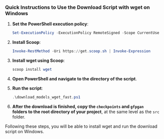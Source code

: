 ### Quick Instructions to Use the Download Script with wget on Windows

1. **Set the PowerShell execution policy**:
   ```powershell
   Set-ExecutionPolicy -ExecutionPolicy RemoteSigned -Scope CurrentUser
   ```

2. **Install Scoop**:
   ```powershell
   Invoke-RestMethod -Uri https://get.scoop.sh | Invoke-Expression
   ```

3. **Install wget using Scoop**:
   ```powershell
   scoop install wget
   ```

4. **Open PowerShell and navigate to the directory of the script**.

5. **Run the script**:
   ```powershell
   .\download_models_wget_fast.ps1
   ```

6. **After the download is finished, copy the `checkpoints` and `gfpgan` folders to the root directory of your project**, at the same level as the `src` folder.

Following these steps, you will be able to install wget and run the download script on Windows.

